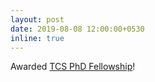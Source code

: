 ```yaml
---
layout: post
date: 2019-08-08 12:00:00+0530
inline: true
---
```


Awarded [TCS PhD Fellowship](https://www.tcs.com/content/dam/tcs/pdf/research-innovation/l1/Research-Scholar-Program-Flyer.pdf)!